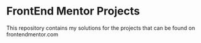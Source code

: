 # FrontEnd Mentor Projects

This repository contains my solutions for the projects that can be found on frontendmentor.com
